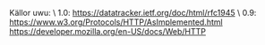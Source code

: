 Källor uwu: \\
1.0: https://datatracker.ietf.org/doc/html/rfc1945 \\
0.9: https://www.w3.org/Protocols/HTTP/AsImplemented.html
https://developer.mozilla.org/en-US/docs/Web/HTTP
